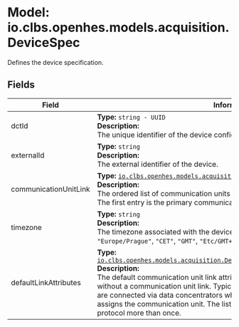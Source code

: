 # Model: io.clbs.openhes.models.acquisition.DeviceSpec

Defines the device specification.

## Fields

| Field | Information |
| --- | --- |
| dctId | <b>Type:</b> `string - UUID`<br><b>Description:</b><br>The unique identifier of the device configuration template. |
| externalId | <b>Type:</b> `string`<br><b>Description:</b><br>The external identifier of the device. |
| communicationUnitLink | <b>Type:</b> [`io.clbs.openhes.models.acquisition.DeviceCommunicationUnit`](model-io-clbs-openhes-models-acquisition-devicecommunicationunit.md)<br><b>Description:</b><br>The ordered list of communication units (with additional info) linked to the device. The first entry is the primary communication unit with the highest priority. |
| timezone | <b>Type:</b> `string`<br><b>Description:</b><br>The timezone associated with the device. For example, `"America/New_York"`, `"Europe/Prague"`, `"CET"`, `"GMT"`, `"Etc/GMT+2"`. |
| defaultLinkAttributes | <b>Type:</b> [`io.clbs.openhes.models.acquisition.DefaultDeviceCommunicationUnitAttributes`](model-io-clbs-openhes-models-acquisition-defaultdevicecommunicationunitattributes.md)<br><b>Description:</b><br>The default communication unit link attributes used when the device is created without a communication unit link. Typically applicable for floating devices that are connected via data concentrators where the related driver dynamically assigns the communication unit. The list must not contain same application protocol more than once. |


